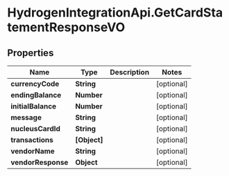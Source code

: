 # HydrogenIntegrationApi.GetCardStatementResponseVO

## Properties
Name | Type | Description | Notes
------------ | ------------- | ------------- | -------------
**currencyCode** | **String** |  | [optional] 
**endingBalance** | **Number** |  | [optional] 
**initialBalance** | **Number** |  | [optional] 
**message** | **String** |  | [optional] 
**nucleusCardId** | **String** |  | [optional] 
**transactions** | **[Object]** |  | [optional] 
**vendorName** | **String** |  | [optional] 
**vendorResponse** | **Object** |  | [optional] 


